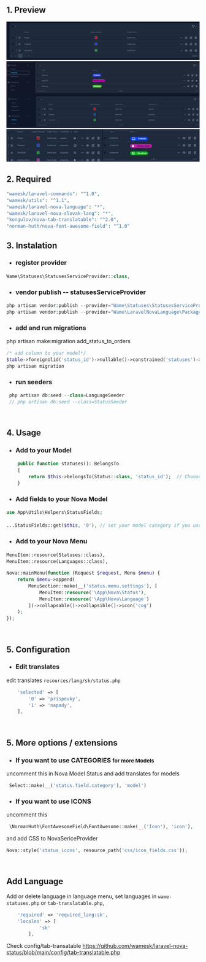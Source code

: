 
## 1. Preview
<img alt="preview" src="statuses.png">
<img alt="preview" src="img2.png">
<img alt="preview" src="img3.jpg">
<br>

## 2. Required

```php
"wamesk/laravel-commands": "^1.0",
"wamesk/utils": "^1.1",
"wamesk/laravel-nova-language": "*",
"wamesk/laravel-nova-slovak-lang": "*",
"kongulov/nova-tab-translatable": "^2.0",
"norman-huth/nova-font-awesome-field": "^1.0"
```

## 3. Instalation

- ### register provider
```php
Wame\Statuses\StatusesServiceProvider::class,
```

- ### vendor publish   -- statusesServiceProvider
```php
php artisan vendor:publish --provider="Wame\Statuses\StatusesServiceProvider"
php artisan vendor:publish --provider="Wame\LaravelNovaLanguage\PackageServiceProvider"
```
- ### add and run migrations
php artisan make:migration add_status_to_orders
```php
/* add column to your model*/
$table->foreignUlid('status_id')->nullable()->constrained('statuses')->cascadeOnUpdate()->nullOnDelete();
php artisan migration
```
- ### run seeders
```php
 php artisan db:seed --class=LanguageSeeder
 // php artisan db:seed --class=StatusSeeder
```

<br>

## 4. Usage

- ### Add to your Model
``` php
    public function statuses(): BelongsTo
    {
        return $this->belongsTo(Status::class, 'status_id');  // Choose your model
    }
```
- ### Add fields to your Nova Model
``` php
use App\Utils\Helpers\StatusFields;

...StatusFields::get($this, '0'), // set your model category if you use more categories
``` 

- ### Add to your Nova Menu
`MenuItem::resource(Statuses::class),` <br>
`MenuItem::resource(Languages::class),`
```php
Nova::mainMenu(function (Request $request, Menu $menu) {
    return $menu->append(
        MenuSection::make(__('status.menu.settings'), [
            MenuItem::resource('\App\Nova\Status'),
            MenuItem::resource('\App\Nova\Language')
        ])->collapsable()->collapsible()->icon('cog')
    );
});
```
<br>

## 5. Configuration

- ### Edit translates
 edit translates  `resources/lang/sk/status.php `
```php
    'selected' => [
        '0' => 'prispevky',
        '1' => 'napady',
    ],
```
<br>

## 5. More options / extensions

- ### If you want to use CATEGORIES <small>for more Models </small>
uncomment this in Nova Model Status and add translates for models
```php
 Select::make(__('status.field.category'), 'model')
```

- ### If you want to use ICONS 
uncomment this
```php
 \NormanHuth\FontAwesomeField\FontAwesome::make(__('Icon'), 'icon'),
```
and add CSS to NovaSericeProvider
```php
Nova::style('status_icons', resource_path('css/icon_fields.css'));
```
<br>


## Add Language
Add or delete language in language menu,
set languages in `wame-statuses.php` or `tab-translatable.php`,

```php
    'required' => 'required_lang:sk',
    'locales' => [
            'sk'
        ],
```
Check config/tab-transatable https://github.com/wamesk/laravel-nova-status/blob/main/config/tab-translatable.php
